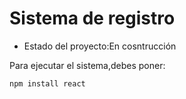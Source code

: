 <h1> Sistema de registro</h1>

- Estado del proyecto:En cosntrucción

Para ejecutar el sistema,debes poner:

```npm install react```

